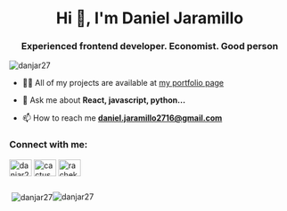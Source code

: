 <h1 align="center">Hi 👋, I'm Daniel Jaramillo</h1>
<h3 align="center">Experienced frontend developer. Economist. Good person</h3>

<p align="left"> <img src="https://komarev.com/ghpvc/?username=danjar27&label=Profile%20views&color=0e75b6&style=flat" alt="danjar27" /> </p>

- 👨‍💻 All of my projects are available at [my portfolio page](https://danjar-portolio.web.app/)

- 💬 Ask me about **React, javascript, python...**

- 📫 How to reach me **daniel.jaramillo2716@gmail.com**

<h3 align="left">Connect with me:</h3>
<p align="left">
<a href="https://linkedin.com/in/danjar27" target="blank"><img align="center" src="https://raw.githubusercontent.com/rahuldkjain/github-profile-readme-generator/master/src/images/icons/Social/linked-in-alt.svg" alt="danjar27" height="30" width="40" /></a>
<a href="https://twitter.com/cactuseseses" target="blank"><img align="center" src="https://raw.githubusercontent.com/rahuldkjain/github-profile-readme-generator/master/src/images/icons/Social/twitter.svg" alt="cactuseseses" height="30" width="40" /></a>
<a href="https://fb.com/rachekv" target="blank"><img align="center" src="https://raw.githubusercontent.com/rahuldkjain/github-profile-readme-generator/master/src/images/icons/Social/facebook.svg" alt="rachekv" height="30" width="40" /></a>
</p>

<div style="display:flex;">
<p>&nbsp;<img align="center" src="https://github-readme-stats.vercel.app/api?username=danjar27&show_icons=true&locale=en" alt="danjar27" /></p>

<p><img align="left" src="https://github-readme-stats.vercel.app/api/top-langs?username=danjar27&show_icons=true&locale=en&layout=compact" alt="danjar27" /></p>
</div>
